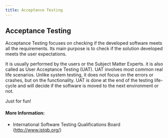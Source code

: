 ```yaml
---
title: Acceptance Testing
---
```

## Acceptance Testing

Acceptance Testing focuses  on checking if the developed software meets all the requirements. Its main purpose is to check if the solution developed meets the user expectations.

It is usually performed by the users or the Subject Matter Experts. it is also called as User Acceptance Testing (UAT). UAT involves most common real life scenarios. Unlike system testing, it does not focus on the errors or crashes, but on the functionality. UAT is done at the end of the testing life-cycle and will decide if the software is moved to the next environment or not.

Just for fun!

#### More Information:
 <!-- Please add any articles you think might be helpful to read before writing the article -->
- International Software Testing Qualifications Board (http://www.istqb.org/)
